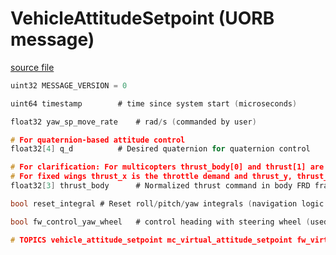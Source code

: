 # VehicleAttitudeSetpoint (UORB message)



[source file](https://github.com/PX4/PX4-Autopilot/blob/main/msg/versioned/VehicleAttitudeSetpoint.msg)

```c
uint32 MESSAGE_VERSION = 0

uint64 timestamp		# time since system start (microseconds)

float32 yaw_sp_move_rate	# rad/s (commanded by user)

# For quaternion-based attitude control
float32[4] q_d			# Desired quaternion for quaternion control

# For clarification: For multicopters thrust_body[0] and thrust[1] are usually 0 and thrust[2] is the negative throttle demand.
# For fixed wings thrust_x is the throttle demand and thrust_y, thrust_z will usually be zero.
float32[3] thrust_body		# Normalized thrust command in body FRD frame [-1,1]

bool reset_integral	# Reset roll/pitch/yaw integrals (navigation logic change)

bool fw_control_yaw_wheel	# control heading with steering wheel (used for auto takeoff on runway)

# TOPICS vehicle_attitude_setpoint mc_virtual_attitude_setpoint fw_virtual_attitude_setpoint

```
